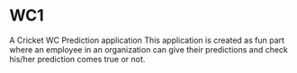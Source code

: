 # WC1
A Cricket WC Prediction application
This application is created as fun part where an employee in an organization can give their predictions and check his/her prediction comes true or not.
